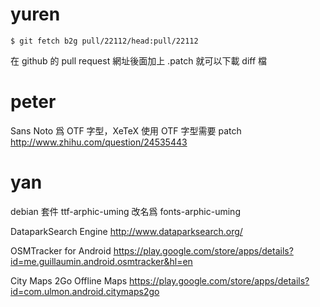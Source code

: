 


# yuren



    $ git fetch b2g pull/22112/head:pull/22112


在 github 的 pull request 網址後面加上 .patch 就可以下載 diff 檔

# peter

Sans Noto 爲 OTF 字型，XeTeX 使用 OTF 字型需要 patch
<http://www.zhihu.com/question/24535443>  

# yan

debian 套件 ttf-arphic-uming 改名爲 fonts-arphic-uming

DataparkSearch Engine
<http://www.dataparksearch.org/>  

OSMTracker for Android
<https://play.google.com/store/apps/details?id=me.guillaumin.android.osmtracker&hl=en>  

City Maps 2Go Offline Maps
<https://play.google.com/store/apps/details?id=com.ulmon.android.citymaps2go>  